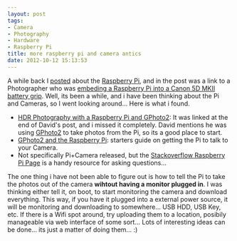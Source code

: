 ```yaml
---
layout: post
tags:
- Camera
- Photography
- Hardware
- Raspberry Pi
title: more raspberry pi and camera antics
date: 2012-10-12 15:13:53
---
```

A while back I [posted][2] about the [Raspberry Pi][3], and in the post was a link to a Photographer who was [embeding a Raspberry Pi into a Canon 5D MKII battery grip][4]. Well, its been a while, and i have been thinking about the Pi and Cameras, so I went looking around... Here is what i found.

* [HDR Photography with a Raspberry Pi and GPhoto2][5]: It was linked at the end of David's post, and i missed it completely. David mentions he was using [GPhoto2][6] to take photos from the Pi, so its a good place to start.
* [GPhoto2 and the Raspberry Pi][7]: starters guide on getting the Pi to talk to your Camera.
* Not specifically Pi+Camera released, but the [Stackoverflow Raspberry Pi Page][8] is a handy resource for asking questions...

The one thing i have not been able to figure out is how to tell the Pi to take the photos out of the camera **wihtout having a monitor plugged in**. I was thinking either tell it, on boot, to start monitoring the camera and download everything. This way, if you have it plugged into a external power source, it will be monitoring and downloading to somewhere... USB HDD, USB Key, etc. If there is a Wifi spot around, try uploading them to a location, posibily manageable via web interface of some sort... Lots of interesting ideas can be done... its just a matter of doing them... :)

[1]:http://islandinthenet.com/2012/08/23/hdr-photography-with-raspberry-pi-and-gphoto2/
[2]:http://tiernanotoole.ie/2012/09/06/Rasberry-Stuff.html
[3]:http://www.raspberrypi.org/
[4]:http://davidhunt.ie/?p=2641
[5]:http://islandinthenet.com/2012/08/23/hdr-photography-with-raspberry-pi-and-gphoto2/
[6]:http://gphoto.org/proj/gphoto2/
[7]:http://skowron.biz/artikel/gphoto-raspberry/
[8]:http://raspberrypi.stackexchange.com/